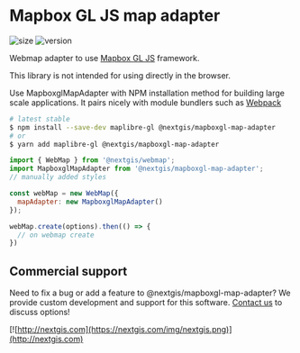 # Mapbox GL JS map adapter

![size](https://img.shields.io/bundlephobia/minzip/@nextgis/mapboxgl-map-adapter) ![version](https://img.shields.io/npm/v/@nextgis/mapboxgl-map-adapter)

Webmap adapter to use [Mapbox GL JS](https://www.mapbox.com/mapbox-gl-js/api/) framework.

This library is not intended for using directly in the browser.

Use MapboxglMapAdapter with NPM installation method for building large scale applications. It pairs nicely with module bundlers such as [Webpack](https://webpack.js.org/)

```bash
# latest stable
$ npm install --save-dev maplibre-gl @nextgis/mapboxgl-map-adapter
# or
$ yarn add maplibre-gl @nextgis/mapboxgl-map-adapter
```

```javascript
import { WebMap } from '@nextgis/webmap';
import MapboxglMapAdapter from '@nextgis/mapboxgl-map-adapter';
// manually added styles

const webMap = new WebMap({
  mapAdapter: new MapboxglMapAdapter()
});

webMap.create(options).then(() => {
  // on webmap create
})
```

## Commercial support

Need to fix a bug or add a feature to @nextgis/mapboxgl-map-adapter? We provide custom development and support for this software. [Contact us](http://nextgis.com/contact/) to discuss options!

[![http://nextgis.com](https://nextgis.com/img/nextgis.png)](http://nextgis.com)

